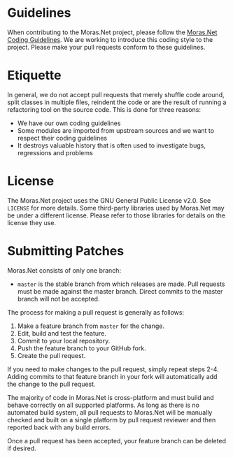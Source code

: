 Guidelines
==========

When contributing to the Moras.Net project, please follow the [Moras.Net Coding Guidelines][].  We are working to introduce this coding style to the project.  Please make your pull requests conform to these guidelines.

[Moras.Net Coding Guidelines]: https://github.com/DiablosOffens/Moras.Net/blob/master/CODESTYLE.md

Etiquette
=========

In general, we do not accept pull requests that merely shuffle code around, split classes in multiple files, reindent the code or are the result of running a refactoring tool on the source code.  This is done for three reasons:

* We have our own coding guidelines
* Some modules are imported from upstream sources and we want to respect their coding guidelines
* It destroys valuable history that is often used to investigate bugs, regressions and problems

License
=======

The Moras.Net project uses the GNU General Public License v2.0.  See `LICENSE` for more details.  Some third-party libraries used by Moras.Net may be under a different license.  Please refer to those libraries for details on the license they use.

Submitting Patches
==================

Moras.Net consists of only one branch:

* `master` is the stable branch from which releases are made.  Pull requests must be made against the master branch.  Direct commits to the master branch will not be accepted.

The process for making a pull request is generally as follows:

1. Make a feature branch from `master` for the change.
2. Edit, build and test the feature.
3. Commit to your local repository.
4. Push the feature branch to your GitHub fork.
5. Create the pull request.

If you need to make changes to the pull request, simply repeat steps 2-4.  Adding commits to that feature branch in your fork will automatically add the change to the pull request.

The majority of code in Moras.Net is cross-platform and must build and behave correctly on all supported platforms.  As long as there is no automated build system, all pull requests to Moras.Net will be manually checked and built on a single platform by pull request reviewer and then reported back with any build errors.

Once a pull request has been accepted, your feature branch can be deleted if desired.
